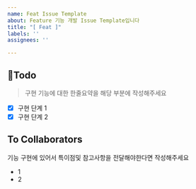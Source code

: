```yaml
---
name: Feat Issue Template
about: Feature 기능 개발 Issue Template입니다
title: "[ Feat ]"
labels: ''
assignees: ''

---
```


## 📍Todo 
> 구현 기능에 대한 한줄요약을 해당 부분에 작성해주세요
- [x] 구현 단계 1
- [x] 구현 단계 2

## To Collaborators
기능 구현에 있어서 특이점및 참고사항을 전달해야한다면 작성해주세요
- 1
- 2
